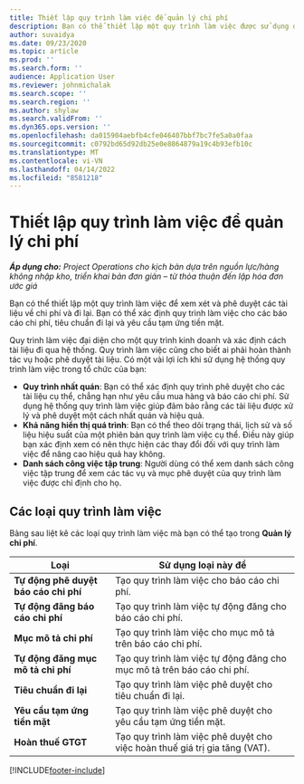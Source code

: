 ```yaml
---
title: Thiết lập quy trình làm việc để quản lý chi phí
description: Bạn có thể thiết lập một quy trình làm việc được sử dụng để xem xét và phê duyệt các tài liệu về chi phí và đi lại.
author: suvaidya
ms.date: 09/23/2020
ms.topic: article
ms.prod: ''
ms.search.form: ''
audience: Application User
ms.reviewer: johnmichalak
ms.search.scope: ''
ms.search.region: ''
ms.author: shylaw
ms.search.validFrom: ''
ms.dyn365.ops.version: ''
ms.openlocfilehash: da015904aebfb4cfe046407bbf7bc7fe5a0a0faa
ms.sourcegitcommit: c0792bd65d92db25e0e8864879a19c4b93efb10c
ms.translationtype: MT
ms.contentlocale: vi-VN
ms.lasthandoff: 04/14/2022
ms.locfileid: "8581218"
---
```

# <a name="set-up-workflows-for-expense-management"></a>Thiết lập quy trình làm việc để quản lý chi phí

_**Áp dụng cho:** Project Operations cho kịch bản dựa trên nguồn lực/hàng không nhập kho, triển khai bản đơn giản – từ thỏa thuận đến lập hóa đơn ước giá_

Bạn có thể thiết lập một quy trình làm việc để xem xét và phê duyệt các tài liệu về chi phí và đi lại. Bạn có thể xác định quy trình làm việc cho các báo cáo chi phí, tiêu chuẩn đi lại và yêu cầu tạm ứng tiền mặt.

Quy trình làm việc đại diện cho một quy trình kinh doanh và xác định cách tài liệu đi qua hệ thống. Quy trình làm việc cũng cho biết ai phải hoàn thành tác vụ hoặc phê duyệt tài liệu. Có một vài lợi ích khi sử dụng hệ thống quy trình làm việc trong tổ chức của bạn:

- **Quy trình nhất quán**: Bạn có thể xác định quy trình phê duyệt cho các tài liệu cụ thể, chẳng hạn như yêu cầu mua hàng và báo cáo chi phí. Sử dụng hệ thống quy trình làm việc giúp đảm bảo rằng các tài liệu được xử lý và phê duyệt một cách nhất quán và hiệu quả.
- **Khả năng hiển thị quá trình**: Bạn có thể theo dõi trạng thái, lịch sử và số liệu hiệu suất của một phiên bản quy trình làm việc cụ thể. Điều này giúp bạn xác định xem có nên thực hiện các thay đổi đối với quy trình làm việc để nâng cao hiệu quả hay không.
- **Danh sách công việc tập trung**: Người dùng có thể xem danh sách công việc tập trung để xem các tác vụ và mục phê duyệt của quy trình làm việc được chỉ định cho họ. 

## <a name="workflow-types"></a>Các loại quy trình làm việc

Bảng sau liệt kê các loại quy trình làm việc mà bạn có thể tạo trong **Quản lý chi phí**.


|              <strong>Loại</strong>              |                   <strong>Sử dụng loại này để</strong>                   |
|-------------------------------------------------|-----------------------------------------------------------------------|
|   <strong>Tự động phê duyệt báo cáo chi phí</strong> |            Tạo quy trình làm việc cho báo cáo chi phí.             |
|  <strong>Tự động đăng báo cáo chi phí</strong>   |        Tạo quy trình làm việc tự động đăng cho báo cáo chi phí.        |
|       <strong>Mục mô tả chi phí</strong>        |     Tạo quy trình làm việc cho mục mô tả trên báo cáo chi phí.      |
| <strong>Tự động đăng mục mô tả chi phí</strong> | Tạo quy trình làm việc tự động đăng cho mục mô tả trên báo cáo chi phí. |
|       <strong>Tiêu chuẩn đi lại</strong>       |          Tạo quy trình làm việc phê duyệt cho tiêu chuẩn đi lại.           |
|      <strong>Yêu cầu tạm ứng tiền mặt</strong>      |         Tạo quy trình làm việc phê duyệt cho yêu cầu tạm ứng tiền mặt.          |
|        <strong>Hoàn thuế GTGT</strong>        | Tạo quy trình làm việc phê duyệt cho việc hoàn thuế giá trị gia tăng (VAT).  |


[!INCLUDE[footer-include](../includes/footer-banner.md)]
